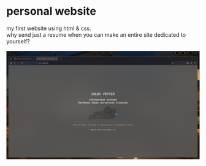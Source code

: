 # personal website
my first website using html & css.<br>
why send just a resume when you can make an entire site dedicated to yourself?
<br><br>
<img src = "/images/2025-06-25-221630_hyprshot.png"
		width="auto" height="auto" />

